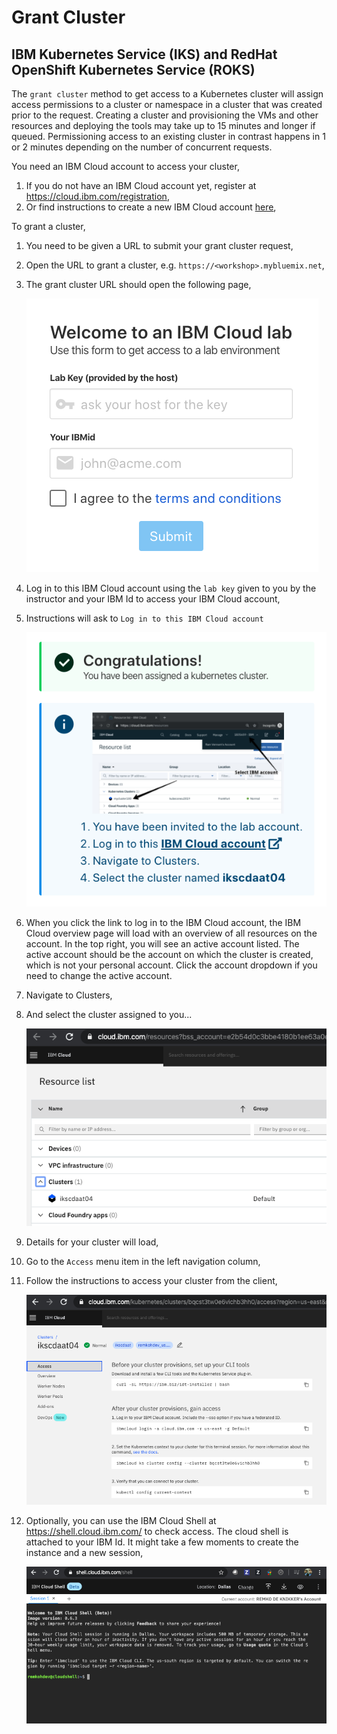 # Grant Cluster

## IBM Kubernetes Service (IKS) and RedHat OpenShift Kubernetes Service (ROKS)

The `grant cluster` method to get access to a Kubernetes cluster will assign access permissions to a cluster or namespace in a cluster that was created prior to the request. Creating a cluster and provisioning the VMs and other resources and deploying the tools may take up to 15 minutes and longer if queued. Permissioning access to an existing cluster in contrast happens in 1 or 2 minutes depending on the number of concurrent requests. 

You need an IBM Cloud account to access your cluster,

1. If you do not have an IBM Cloud account yet, register at https://cloud.ibm.com/registration, 
2. Or find instructions to create a new IBM Cloud account [here](NEWACCOUNT.md),

To grant a cluster,

1. You need to be given a URL to submit your grant cluster request,
1. Open the URL to grant a cluster, e.g. `https://<workshop>.mybluemix.net`,
1. The grant cluster URL should open the following page, 

	![Welcome to IBM Cloud](../.gitbook/grant-cluster/welcome-to-ibm-cloud.png)

1. Log in to this IBM Cloud account using the `lab key` given to you by the instructor and your IBM Id to access your IBM Cloud account,
1. Instructions will ask to `Log in to this IBM Cloud account`

	![Congratulations, You have been assigned a kubernetes cluster](../.gitbook/grant-cluster/congratulations.png)

1. When you click the link to log in to the IBM Cloud account, the IBM Cloud overview page will load with an overview of all resources on the account. In the top right, you will see an active account listed. The active account should be the account on which the cluster is created, which is not your personal account. Click the account dropdown if you need to change the active account.
1. Navigate to Clusters,
1. And select the cluster assigned to you... 

	![Clusters](../.gitbook/grant-cluster/clusters-clustername.png)

1. Details for your cluster will load,
1. Go to the `Access` menu item in the left navigation column,
1. Follow the instructions to access your cluster from the client,

	![Cluster Access](../.gitbook/grant-cluster/cluster-access.png)

1. Optionally, you can use the IBM Cloud Shell at https://shell.cloud.ibm.com/ to check access. The cloud shell is attached to your IBM Id. It might take a few moments to create the instance and a new session,

	![Cloud Shell](../.gitbook/grant-cluster/cloud-shell.png)

